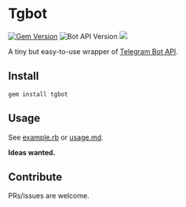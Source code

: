 # Tgbot

[![Gem Version](https://badge.fury.io/rb/tgbot.svg)](https://badge.fury.io/rb/tgbot)
![Bot API Version](https://img.shields.io/badge/Bot%20API-3.4-blue.svg?style=flat-square)
![](https://img.shields.io/badge/License-MIT-lightgrey.svg?style=flat-square)

A tiny but easy-to-use wrapper of [Telegram Bot API](https://core.telegram.org/bots/api).

## Install

    gem install tgbot

## Usage

See [example.rb](example.rb) or [usage.md](usage.md).

**Ideas wanted.**

## Contribute

PRs/issues are welcome.
